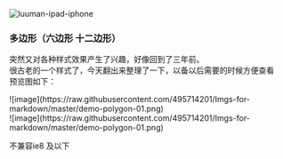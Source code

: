 ![luuman-ipad-iphone](https://hexo.io/build/screenshots/spfk-025d1cd820.png)
### 多边形（六边形 十二边形）
<p>
突然又对各种样式效果产生了兴趣，好像回到了三年前。<br>
很古老的一个样式了，今天翻出来整理了一下，以备以后需要的时候方便查看<br>
预览图如下：
</p>
![image](https://raw.githubusercontent.com/495714201/Imgs-for-markdown/master/demo-polygon-01.png)
<br>
![image](https://raw.githubusercontent.com/495714201/Imgs-for-markdown/master/demo-polygon-01.png)
<p>
不兼容ie8 及以下
</p>
